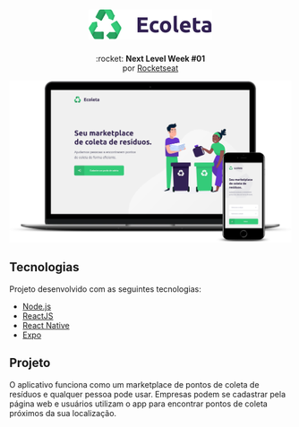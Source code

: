 <h1 align="center">
    <img src="./web/src/assets/logo.svg" alt="" width="220px" />
</h1>

<p align="center"> :rocket: <b>Next Level Week #01</b> <br>por <a href="https://rocketseat.com.br/">Rocketseat</a></p>

<img src=".github/ecoleta.png" alt="">

## Tecnologias

Projeto desenvolvido com as seguintes tecnologias:

- [Node.js](https://nodejs.org/en/)
- [ReactJS](https://pt-br.reactjs.org/)
- [React Native](https://reactnative.dev/)
- [Expo](https://expo.io/)

## Projeto

O aplicativo funciona como um marketplace de pontos de coleta de resíduos e qualquer pessoa pode usar. Empresas podem se cadastrar pela página web e usuários utilizam o app para encontrar pontos de coleta próximos da sua localização.
